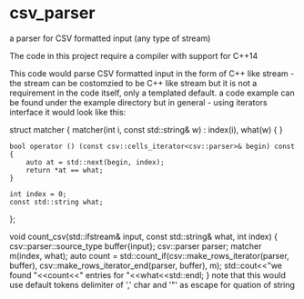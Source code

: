 # csv_parser
a parser for CSV formatted input (any type of stream)

The code in this project require a compiler with support for C++14

This code would parse CSV formatted input in the form of C++ like stream - the stream can be costomzied to be C++ like stream
but it is not a requirement in the code itself, only a templated default.
a code example can be found under the example directory but in general - using iterators interface it would look like this:

struct matcher
{
    matcher(int i, const std::string& w) : index(i), what(w)
    {
    }

    bool operator () (const csv::cells_iterator<csv::parser>& begin) const
    {
        auto at = std::next(begin, index);
        return *at == what;
    }

    int index = 0;
    const std::string what;
};


void count_csv(std::ifstream& input, const std::string& what, int index)
{
    csv::parser::source_type buffer{input};
    csv::parser parser;
    matcher m(index, what);
    auto count = std::count_if(csv::make_rows_iterator(parser, buffer),
                        csv::make_rows_iterator_end(parser, buffer), m);
    std::cout<<"we found "<<count<<" entries for "<<what<<std::endl;
}
note that this would use default tokens delimiter of ',' char and '"' as escape for quation of string
